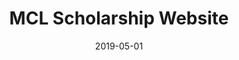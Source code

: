 ---
title: MCL Scholarship Website
summary: A text-based social media
date: 2019-05-01
thumbnail: "/images/Community.png"
gallery: ["image1.png", "image2.png"]
github:
website:
hidden: true
---